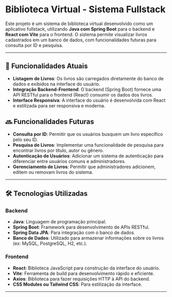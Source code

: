 # Biblioteca Virtual - Sistema Fullstack

Este projeto é um sistema de biblioteca virtual desenvolvido como um aplicativo fullstack, utilizando **Java com Spring Boot** para o backend e **React com Vite** para o frontend. O sistema permite visualizar livros cadastrados em um banco de dados, com funcionalidades futuras para consulta por ID e pesquisa.

---

## 🚀 Funcionalidades Atuais

- **Listagem de Livros**: Os livros são carregados diretamente do banco de dados e exibidos na interface do usuário.
- **Integração Backend-Frontend**: O backend (Spring Boot) fornece uma API RESTful para o frontend (React) consumir os dados dos livros.
- **Interface Responsiva**: A interface do usuário é desenvolvida com React e estilizada para ser responsiva e moderna.

## 🔜 Funcionalidades Futuras

- **Consulta por ID**: Permitir que os usuários busquem um livro específico pelo seu ID.
- **Pesquisa de Livros**: Implementar uma funcionalidade de pesquisa para encontrar livros por título, autor ou gênero.
- **Autenticação de Usuários**: Adicionar um sistema de autenticação para diferenciar entre usuários comuns e administradores.
- **Gerenciamento de Livros**: Permitir que administradores adicionem, editem ou removam livros do sistema.

---

## 🛠️ Tecnologias Utilizadas

### Backend
- **Java**: Linguagem de programação principal.
- **Spring Boot**: Framework para desenvolvimento de APIs RESTful.
- **Spring Data JPA**: Para integração com o banco de dados.
- **Banco de Dados**: Utilizado para armazenar informações sobre os livros (ex: MySQL, PostgreSQL, H2, etc.).

### Frontend
- **React**: Biblioteca JavaScript para construção da interface do usuário.
- **Vite**: Ferramenta de build para desenvolvimento rápido e eficiente.
- **Axios**: Biblioteca para fazer requisições HTTP à API do backend.
- **CSS Modules ou Tailwind CSS**: Para estilização da interface.

---

